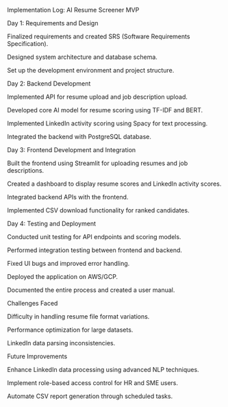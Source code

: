 Implementation Log: AI Resume Screener MVP

Day 1: Requirements and Design

Finalized requirements and created SRS (Software Requirements Specification).

Designed system architecture and database schema.

Set up the development environment and project structure.

Day 2: Backend Development

Implemented API for resume upload and job description upload.

Developed core AI model for resume scoring using TF-IDF and BERT.

Implemented LinkedIn activity scoring using Spacy for text processing.

Integrated the backend with PostgreSQL database.

Day 3: Frontend Development and Integration

Built the frontend using Streamlit for uploading resumes and job descriptions.

Created a dashboard to display resume scores and LinkedIn activity scores.

Integrated backend APIs with the frontend.

Implemented CSV download functionality for ranked candidates.

Day 4: Testing and Deployment

Conducted unit testing for API endpoints and scoring models.

Performed integration testing between frontend and backend.

Fixed UI bugs and improved error handling.

Deployed the application on AWS/GCP.

Documented the entire process and created a user manual.

Challenges Faced

Difficulty in handling resume file format variations.

Performance optimization for large datasets.

LinkedIn data parsing inconsistencies.

Future Improvements

Enhance LinkedIn data processing using advanced NLP techniques.

Implement role-based access control for HR and SME users.

Automate CSV report generation through scheduled tasks.